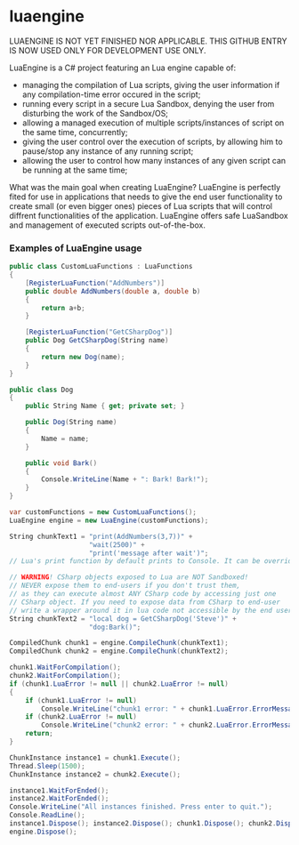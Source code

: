 # luaengine

LUAENGINE IS NOT YET FINISHED NOR APPLICABLE. THIS GITHUB ENTRY IS NOW USED ONLY FOR DEVELOPMENT USE ONLY.

LuaEngine is a C# project featuring an Lua engine capable of:
- managing the compilation of Lua scripts, giving the user information if any compilation-time error occured in the script;
- running every script in a secure Lua Sandbox, denying the user from disturbing the work of the Sandbox/OS;
- allowing a managed execution of multiple scripts/instances of script on the same time, concurrently;
- giving the user control over the execution of scripts, by allowing him to pause/stop any instance of any running script;
- allowing the user to control how many instances of any given script can be running at the same time;

What was the main goal when creating LuaEngine?
LuaEngine is perfectly fited for use in applications that needs to give the end user functionality to create small (or even bigger ones) pieces of Lua scripts that will control diffrent functionalities of the application. LuaEngine offers safe LuaSandbox and management of executed scripts out-of-the-box.

### Examples of LuaEngine usage

```C#
public class CustomLuaFunctions : LuaFunctions
{
    [RegisterLuaFunction("AddNumbers")]
    public double AddNumbers(double a, double b)
    {
        return a+b;
    }

    [RegisterLuaFunction("GetCSharpDog")]
    public Dog GetCSharpDog(String name)
    {
        return new Dog(name);
    }
}
```

```C#
public class Dog
{
    public String Name { get; private set; }

    public Dog(String name)
    {
        Name = name;
    }

    public void Bark()
    {
        Console.WriteLine(Name + ": Bark! Bark!");
    }
}
```

```C#
var customFunctions = new CustomLuaFunctions();
LuaEngine engine = new LuaEngine(customFunctions);

String chunkText1 = "print(AddNumbers(3,7))" + 
                    "wait(2500)" +
                    "print('message after wait')";
// Lua's print function by default prints to Console. It can be overridden.

// WARNING! CSharp objects exposed to Lua are NOT Sandboxed!
// NEVER expose them to end-users if you don't trust them,
// as they can execute almost ANY CSharp code by accessing just one
// CSharp object. If you need to expose data from CSharp to end-user
// write a wrapper around it in lua code not accessible by the end user.
String chunkText2 = "local dog = GetCSharpDog('Steve')" +
                    "dog:Bark()";

CompiledChunk chunk1 = engine.CompileChunk(chunkText1);
CompiledChunk chunk2 = engine.CompileChunk(chunkText2);

chunk1.WaitForCompilation();
chunk2.WaitForCompilation();
if (chunk1.LuaError != null || chunk2.LuaError != null)
{
    if (chunk1.LuaError != null)
        Console.WriteLine("chunk1 error: " + chunk1.LuaError.ErrorMessage);
    if (chunk2.LuaError != null)
        Console.WriteLine("chunk2 error: " + chunk2.LuaError.ErrorMessage);
    return;
}

ChunkInstance instance1 = chunk1.Execute();
Thread.Sleep(1500);
ChunkInstance instance2 = chunk2.Execute();

instance1.WaitForEnded();
instance2.WaitForEnded();
Console.WriteLine("All instances finished. Press enter to quit.");
Console.ReadLine();
instance1.Dispose(); instance2.Dispose(); chunk1.Dispose(); chunk2.Dispose();
engine.Dispose();
```
